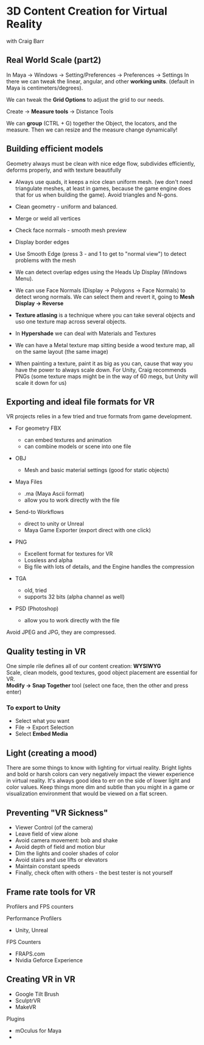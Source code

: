 # 3D Content Creation for Virtual Reality

with Craig Barr

## Real World Scale (part2)

In Maya -> Windows -> Setting/Preferences -> Preferences -> Settings
In there we can tweak the linear, angular, and other **working units**.
(default in Maya is centimeters/degrees).

We can tweak the **Grid Options** to adjust the grid to our needs.

Create -> **Measure tools** -> Distance Tools

We can **group** (CTRL + G) together the Object, the locators, and the measure. Then we can resize and the measure change dynamically!

## Building efficient models

Geometry always must be clean with nice edge flow, subdivides efficiently, deforms properly, and with texture beautifully

* Always use quads, it keeps a nice clean uniform mesh. (we don't need triangulate meshes, at least in games, because the game engine does that for us when building the game). Avoid triangles and N-gons.
* Clean geometry - uniform and balanced.
* Merge or weld all vertices
* Check face normals - smooth mesh preview
* Display border edges

* Use Smooth Edge (press 3 - and 1 to get to "normal view") to detect problems with the mesh
* We can detect overlap edges using the Heads Up Display (Windows Menu).
* We can use Face Normals (Display -> Polygons -> Face Normals) to detect wrong normals. We can select them and revert it, going to **Mesh Display -> Reverse**
* **Texture atlasing** is a technique where you can take several objects and uso one texture map across several objects.
* In **Hypershade** we can deal with Materials and Textures
* We can have a Metal texture map sitting beside a wood texture map, all on the same layout (the same image)
* When painting a texture, paint it as big as you can, cause that way you have the power to always scale down. For Unity, Craig recommends PNGs (some texture maps might be in the way of 60 megs, but Unity will scale it down for us)

## Exporting and ideal file formats for VR

VR projects relies in a few tried and true formats from game development.

* For geometry FBX
  * can embed textures and animation
  * can combine models or scene into one file
* OBJ
  * Mesh and basic material settings (good for static objects)
* Maya Files
  * .ma (Maya Ascii format)
  * allow you to work directly with the file

* Send-to Workflows
  * direct to unity or Unreal
  * Maya Game Exporter (export direct with one click)

* PNG
  * Excellent format for textures for VR
  * Lossless and alpha
  * Big file with lots of details, and the Engine handles the compression
* TGA
  * old, tried
  * supports 32 bits (alpha channel as well)
* PSD (Photoshop)
  * allow you to work directly with the file

Avoid JPEG and JPG, they are compressed.

## Quality testing in VR

One simple rile defines all of our content creation: **WYSIWYG**  
Scale, clean models, good textures, good object placement are essential for VR.  
**Modify -> Snap Together** tool (select one face, then the other and press enter)

### To export to Unity

* Select what you want
* File -> Export Selection
* Select **Embed Media**

## Light (creating a mood)

There are some things to know with lighting for virtual reality. Bright lights and bold or harsh colors can very negatively impact the viewer experience in virtual reality. It's always good idea to err on the side of lower light and color values. Keep things more dim and subtle than you might in a game or visualization environment that would be viewed on a flat screen.

## Preventing "VR Sickness"

* Viewer Control (of the camera)
* Leave field of view alone
* Avoid camera movement: bob and shake
* Avoid depth of field and motion blur
* Dim the lights and cooler shades of color
* Avoid stairs and use lifts or elevators
* Maintain constant speeds
* Finally, check often with others - the best tester is not yourself

## Frame rate tools for VR

Profilers and FPS counters

Performance Profilers

* Unity, Unreal

FPS Counters

* FRAPS.com
* Nvidia Geforce Experience

## Creating VR in VR

* Google Tilt Brush
* SculptrVR
* MakeVR

Plugins

* mOculus for Maya
* 